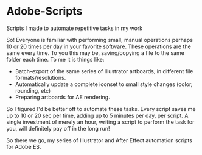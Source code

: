 # Adobe-Scripts
Scripts I made to automate repetitive tasks in my work

So! Everyone is familiar with performing small, manual operations perhaps 10 or 20 times per day in your favorite software.
These operations are the same every time. To you this may be, saving/copying a file to the same folder each time. To me it is things like:
- Batch-export of the same series of Illustrator artboards, in different file formats/resolutions.
- Automatically update a complete iconset to small style changes (color, rounding, etc)
- Preparing artboards for AE rendering.

So I figured I'd be better off to automate these tasks.
Every script saves me up to 10 or 20 sec per time, adding up to 5 minutes per day, per script.
A single investment of merely an hour, writing a script to perform the task for you, will definitely pay off in the long run!

So there we go, my series of Illustrator and After Effect automation scripts for Adobe ES.
